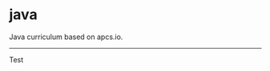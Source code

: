 <meta name="title" content="Java">
<meta name="subtitle" content="introduction">
<meta name="color" content="red">
<meta name="text" content="Learn computer science through games and animations.">

# java

Java curriculum based on <meta name="foo" content="bar"> apcs.io. 

---
<meta name="lesson" content="drawing">

Test

